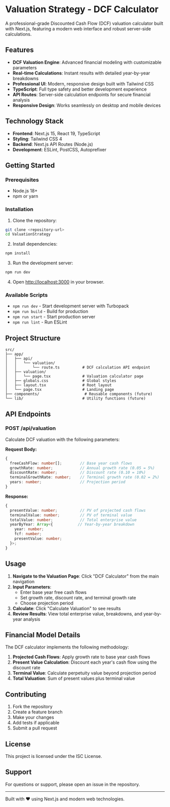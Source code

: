 # Valuation Strategy - DCF Calculator

A professional-grade Discounted Cash Flow (DCF) valuation calculator built with Next.js, featuring a modern web interface and robust server-side calculations.

## Features

- **DCF Valuation Engine**: Advanced financial modeling with customizable parameters
- **Real-time Calculations**: Instant results with detailed year-by-year breakdowns
- **Professional UI**: Modern, responsive design built with Tailwind CSS
- **TypeScript**: Full type safety and better development experience
- **API Routes**: Server-side calculation endpoints for secure financial analysis
- **Responsive Design**: Works seamlessly on desktop and mobile devices

## Technology Stack

- **Frontend**: Next.js 15, React 19, TypeScript
- **Styling**: Tailwind CSS 4
- **Backend**: Next.js API Routes (Node.js)
- **Development**: ESLint, PostCSS, Autoprefixer

## Getting Started

### Prerequisites

- Node.js 18+ 
- npm or yarn

### Installation

1. Clone the repository:
```bash
git clone <repository-url>
cd ValuationStrategy
```

2. Install dependencies:
```bash
npm install
```

3. Run the development server:
```bash
npm run dev
```

4. Open [http://localhost:3000](http://localhost:3000) in your browser.

### Available Scripts

- `npm run dev` - Start development server with Turbopack
- `npm run build` - Build for production
- `npm run start` - Start production server
- `npm run lint` - Run ESLint

## Project Structure

```
src/
├── app/
│   ├── api/
│   │   └── valuation/
│   │       └── route.ts          # DCF calculation API endpoint
│   ├── valuation/
│   │   └── page.tsx              # Valuation calculator page
│   ├── globals.css               # Global styles
│   ├── layout.tsx                # Root layout
│   └── page.tsx                  # Landing page
├── components/                    # Reusable components (future)
└── lib/                          # Utility functions (future)
```

## API Endpoints

### POST /api/valuation

Calculate DCF valuation with the following parameters:

**Request Body:**
```typescript
{
  freeCashFlow: number[];        // Base year cash flows
  growthRate: number;            // Annual growth rate (0.05 = 5%)
  discountRate: number;          // Discount rate (0.10 = 10%)
  terminalGrowthRate: number;    // Terminal growth rate (0.02 = 2%)
  years: number;                 // Projection period
}
```

**Response:**
```typescript
{
  presentValue: number;          // PV of projected cash flows
  terminalValue: number;         // PV of terminal value
  totalValue: number;            // Total enterprise value
  yearByYear: Array<{           // Year-by-year breakdown
    year: number;
    fcf: number;
    presentValue: number;
  }>;
}
```

## Usage

1. **Navigate to the Valuation Page**: Click "DCF Calculator" from the main navigation
2. **Input Parameters**: 
   - Enter base year free cash flows
   - Set growth rate, discount rate, and terminal growth rate
   - Choose projection period
3. **Calculate**: Click "Calculate Valuation" to see results
4. **Review Results**: View total enterprise value, breakdowns, and year-by-year analysis

## Financial Model Details

The DCF calculator implements the following methodology:

1. **Projected Cash Flows**: Apply growth rate to base year cash flows
2. **Present Value Calculation**: Discount each year's cash flow using the discount rate
3. **Terminal Value**: Calculate perpetuity value beyond projection period
4. **Total Valuation**: Sum of present values plus terminal value

## Contributing

1. Fork the repository
2. Create a feature branch
3. Make your changes
4. Add tests if applicable
5. Submit a pull request

## License

This project is licensed under the ISC License.

## Support

For questions or support, please open an issue in the repository.

---

Built with ❤️ using Next.js and modern web technologies.
